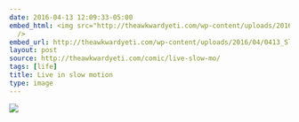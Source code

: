 ```yaml
---
date: 2016-04-13 12:09:33-05:00
embed_html: <img src="http://theawkwardyeti.com/wp-content/uploads/2016/04/0413_SlowMo.png"
  />
embed_url: http://theawkwardyeti.com/wp-content/uploads/2016/04/0413_SlowMo.png
layout: post
source: http://theawkwardyeti.com/comic/live-slow-mo/
tags: [life]
title: Live in slow motion
type: image
---
```

<img src="http://theawkwardyeti.com/wp-content/uploads/2016/04/0413_SlowMo.png" />

